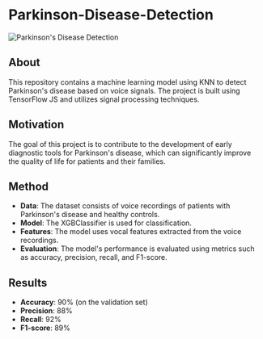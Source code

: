 # Parkinson-Disease-Detection

![Parkinson's Disease Detection](https://example.com/parkinson-detection.png)

## About
This repository contains a machine learning model using KNN  to detect Parkinson's disease based on voice signals. The project is built using TensorFlow JS and utilizes signal processing techniques.

## Motivation
The goal of this project is to contribute to the development of early diagnostic tools for Parkinson's disease, which can significantly improve the quality of life for patients and their families.

## Method
- **Data**: The dataset consists of voice recordings of patients with Parkinson's disease and healthy controls.
- **Model**: The XGBClassifier is used for classification.
- **Features**: The model uses vocal features extracted from the voice recordings.
- **Evaluation**: The model's performance is evaluated using metrics such as accuracy, precision, recall, and F1-score.

## Results
- **Accuracy**: 90% (on the validation set)
- **Precision**: 88%
- **Recall**: 92%
- **F1-score**: 89%


